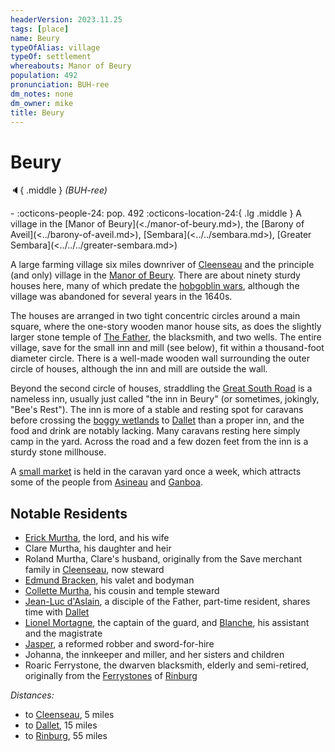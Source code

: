 ```yaml
---
headerVersion: 2023.11.25
tags: [place]
name: Beury
typeOfAlias: village
typeOf: settlement
whereabouts: Manor of Beury
population: 492
pronunciation: BUH-ree
dm_notes: none
dm_owner: mike
title: Beury
---
```

# Beury
:speaker:{ .middle } *(BUH-ree)*  
<div class="grid cards ext-narrow-margin ext-one-column" markdown>
-  
    :octicons-people-24: pop. 492  
    :octicons-location-24:{ .lg .middle } A village in the [Manor of Beury](<./manor-of-beury.md>), the [Barony of Aveil](<../barony-of-aveil.md>), [Sembara](<../../sembara.md>), [Greater Sembara](<../../../greater-sembara.md>)  
</div>


A large farming village six miles downriver of [Cleenseau](<cleenseau/cleenseau.md>) and the principle (and only) village in the [Manor of Beury](<./manor-of-beury.md>). There are about ninety sturdy houses here, many of which predate the [hobgoblin wars](<../../../../../history/third-hobgoblin-war-sembara.md>), although the village was abandoned for several years in the 1640s. 

The houses are arranged in two tight concentric circles around a main square, where the one-story wooden manor house sits, as does the slightly larger stone temple of [The Father](<../../../../../gods-and-religions/gods/incorporeal-gods/mos-numena-pantheon/the-father.md>), the blacksmith, and two wells. The entire village, save for the small inn and mill (see below), fit within a thousand-foot diameter circle. There is a well-made wooden wall surrounding the outer circle of houses, although the inn and mill are outside the wall.

Beyond the second circle of houses, straddling the [Great South Road](<../../../roads/great-south-road.md>) is a nameless inn, usually just called "the inn in Beury" (or sometimes, jokingly, "Bee's Rest"). The inn is more of a stable and resting spot for caravans before crossing the [boggy wetlands](<./east-bog.md>) to [Dallet](<../dallet.md>) than a proper inn, and the food and drink are notably lacking. Many caravans resting here simply camp in the yard. Across the road and a few dozen feet from the inn is a sturdy stone millhouse.

A [small market](<./manor-of-beury.md#economy>) is held in the caravan yard once a week, which attracts some of the people from [Asineau](<./asineau.md>) and [Ganboa](<./ganboa.md>).
## Notable Residents
* [Erick Murtha](<../../../../../people/sembarans/erick-murtha.md>), the lord, and his wife
* Clare Murtha, his daughter and heir
* Roland Murtha, Clare's husband, originally from the Save merchant family in [Cleenseau](<cleenseau/cleenseau.md>), now steward
* [Edmund Bracken](<../../../../../people/sembarans/edmund-bracken.md>), his valet and bodyman
* [Collette Murtha](<../../../../../people/sembarans/collette-murtha.md>), his cousin and temple steward
* [Jean-Luc d'Aslain](<../../../../../people/sembarans/jean-luc-d-aslain.md>), a disciple of the Father, part-time resident, shares time with [Dallet](<../dallet.md>)
* [Lionel Mortagne](<../../../../../people/sembarans/lionel-mortagne.md>), the captain of the guard, and [Blanche](<../../../../../people/sembarans/blanche.md>), his assistant and the magistrate
* [Jasper](<../../../../../people/sembarans/jasper-of-beury.md>), a reformed robber and sword-for-hire
* Johanna, the innkeeper and miller, and her sisters and children
* Roaric Ferrystone, the dwarven blacksmith, elderly and semi-retired, originally from the [Ferrystones](<../../../../../groups/dwarven-clans/ferrystones.md>) of [Rinburg](<../rinburg.md>)



_Distances:_
* to [Cleenseau](<cleenseau/cleenseau.md>), 5 miles
* to [Dallet](<../dallet.md>), 15 miles
* to [Rinburg](<../rinburg.md>), 55 miles

